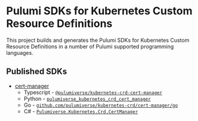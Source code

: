 # Pulumi SDKs for Kubernetes Custom Resource Definitions

This project builds and generates the Pulumi SDKs for Kubernetes Custom Resource Definitions
in a number of Pulumi supported programming languages.

## Published SDKs

* [cert-manager](https://cert-manager.io/)
  * Typescript - [`@pulumiverse/kubernetes-crd-cert-manager`](https://www.npmjs.com/package/@pulumiverse/kubernetes-crd-cert-manager)
  * Python - [`pulumiverse_kubernetes_crd_cert_manager`](https://pypi.org/project/pulumiverse-kubernetes-crd-cert-manager/)
  * Go - [`github.com/pulumiverse/kubernetes-crd/cert-manager/go`](https://pkg.go.dev/github.com/pulumiverse/kubernetes-crd/cert-manager/go/kubernetes/crd/certmanager)
  * C# - [`Pulumiverse.Kubernetes.Crd.CertManager`](https://www.nuget.org/packages/Pulumiverse.Kubernetes.Crd.CertManager/)

